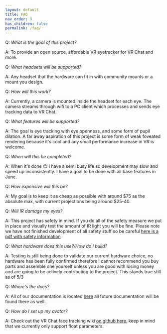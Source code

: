 ```yaml
---
layout: default
title: FAQ
nav_order: 9
has_children: false
permalink: /faq/
---
```


Q: *What is the goal of this project?*

A: To provide an open source, affordable VR eyetracker for VR Chat and more.

Q: *What headsets will be supported?*

A: Any headset that the hardware can fit in with community mounts or a mount you design.

Q: *How will this work?*

A: Currently, a camera is mounted inside the headset for each eye. The camera streams through wifi to a PC client which processes and sends eye tracking data to VR Chat.

Q: *What features will be supported?*

A: The goal is eye tracking with eye openness, and some form of pupil dilation.  A far away aspiration of this project is some form of weak foveated rendering because it's cool and any small performance increase in VR is welcome.

Q: *When will this be completed?*

A: When it's done 😉 I have a semi busy life so development may slow and speed up inconsistently. I have a goal to be done with all base features in June.

Q: *How expensive will this be?*

A: My goal is to keep it as cheap as possible with around $75 as the absolute max, with current projections being around $25-40.

Q: *Will IR damage my eyes?*

A: This project has safety in mind. If you do all of the safety measure we put in place and visually test the amount of IR light you will be fine. Please note we have not finished development of all safety stuff so be careful [here is a pdf with safety information](https://dammedia.osram.info/media/bin/osram-dam-2496608/AN002_Details%20on%20photobiological%20safety%20of%20LED%20light%20sources.pdf)

Q: *What hardware does this use?/How do I build?*

A: Testing is still being done to validate our current hardware choice, no hardware has been fully confirmed therefore I cannot recommend you buy parts and assemble one yourself unless you are good with losing money and are going to be actively contributing to the project. This stands true still as of 5/3

Q: *Where's the docs?*

A: All of our documentation is located [here](https://redhawk989.github.io/EyeTrackVR/) all future documentation will be found there as well.

Q: *How do I set up my avatar?*

A: Check out the VR Chat face tracking wiki [on github here.](https://github.com/benaclejames/VRCFaceTracking/wiki) keep in mind that we currently only support float parameters.
